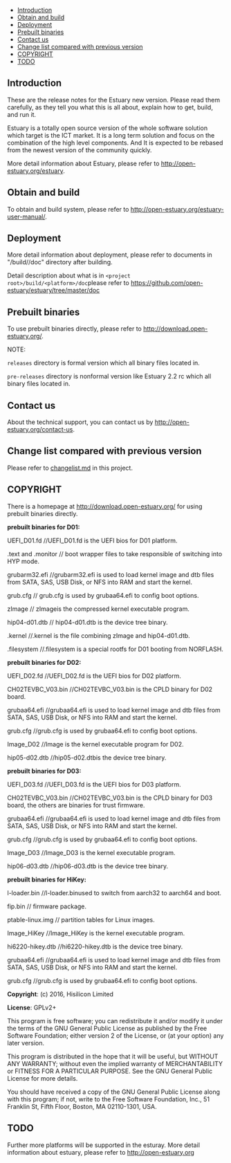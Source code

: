 * [Introduction](#1)
* [Obtain and build](#2)
* [Deployment](#3)
* [Prebuilt binaries](#4)
* [Contact us](#5)
* [Change list compared with previous version](#6)
* [COPYRIGHT](#7)
* [TODO](#8)

<h2 id="1">Introduction</h2>

 These are the release notes for the Estuary new version. Please read them carefully, as they tell you what this is all about, explain how to get, build, and run it.

 Estuary is a totally open source version of the whole software solution which target is the ICT market. It is a long term solution and focus on the combination of the high level components. And It is expected to be rebased from the newest version of the community quickly.
 
 More detail information about Estuary, please refer to http://open-estuary.org/estuary.

<h2 id="2"> Obtain and build</h2>

To obtain and build system, please refer to http://open-estuary.org/estuary-user-manual/.

<h2 id="3"> Deployment</h2>

  More detail information about deployment, please refer to documents in "<project root>/build/<platform>/doc" directory after building.
  
  Detail description about what is in `<project root>/build/<platform>/doc`please refer to https://github.com/open-estuary/estuary/tree/master/doc

<h2 id="4"> Prebuilt binaries</h2>

To use prebuilt binaries directly, please refer to http://download.open-estuary.org/.

NOTE:
  
 `releases` directory is formal version which all binary files located in.
  
 `pre-releases` directory is nonformal version like Estuary 2.2 rc<number> which all binary files located in. 

 <h2 id="5"> Contact us</h2>

About the technical support, you can contact us by http://open-estuary.org/contact-us.

<h2 id="6"> Change list compared with previous version</h2>

Please refer to [changelist.md](https://github.com/open-estuary/estuary/blob/master/README.md) in this project.

<h2 id="7"> COPYRIGHT</h2>

There is a homepage at http://download.open-estuary.org/ for using prebuilt binaries directly.

 **prebuilt binaries for D01:**

  UEFI_D01.fd      //UEFI_D01.fd is the UEFI bios for D01 platform.

 .text and .monitor  // boot wrapper files to take responsible of switching into HYP mode.

  grubarm32.efi      //grubarm32.efi is used to load kernel image and dtb files from SATA, SAS, USB Disk, or NFS into RAM and start the kernel.
 
  grub.cfg          // grub.cfg is used by grubaa64.efi to config boot options.
 
  zImage           // zImageis the compressed kernel executable program.
 
  hip04-d01.dtb    // hip04-d01.dtb is the device tree binary.
 
 .kernel           //.kernel is the file combining zImage and hip04-d01.dtb.
 
 .filesystem      //.filesystem is a special rootfs for D01 booting from NORFLASH.

 **prebuilt binaries for D02:**

 UEFI_D02.fd       //UEFI_D02.fd is the UEFI bios for D02 platform.

 CH02TEVBC_V03.bin //CH02TEVBC_V03.bin is the CPLD binary for D02 board.

 grubaa64.efi  //grubaa64.efi is used to load kernel image and dtb files from SATA, SAS, USB Disk, or NFS into RAM and start the kernel.

 grub.cfg      //grub.cfg is used by grubaa64.efi to config boot options.

 Image_D02     //Image is the kernel executable program for D02.

 hip05-d02.dtb //hip05-d02.dtbis the device tree binary.
 
 **prebuilt binaries for D03:**

UEFI_D03.fd    //UEFI_D03.fd is the UEFI bios for D03 platform.

CH02TEVBC_V03.bin //CH02TEVBC_V03.bin is the CPLD binary for D03 board, the others are binaries for trust firmware.

grubaa64.efi  //grubaa64.efi is used to load kernel image and dtb files from SATA, SAS, USB Disk, or NFS into RAM and start the kernel.

grub.cfg      //grub.cfg is used by grubaa64.efi to config boot options.

Image_D03  //Image_D03 is the kernel executable program.

hip06-d03.dtb //hip06-d03.dtb is the device tree binary.

 **prebuilt binaries for HiKey:**

l-loader.bin //l-loader.binused to switch from aarch32 to aarch64 and boot.

fip.bin   // firmware package.

ptable-linux.img // partition tables for Linux images. 

Image_HiKey //Image_HiKey is the kernel executable program.

hi6220-hikey.dtb //hi6220-hikey.dtb is the device tree binary.

grubaa64.efi  //grubaa64.efi is used to load kernel image and dtb files from SATA, SAS, USB Disk, or NFS into RAM and start the kernel.

grub.cfg      //grub.cfg is used by grubaa64.efi to config boot options.

**Copyright**: (c) 2016, Hisilicon Limited
     
**License**: GPLv2+

  This program is free software; you can redistribute it and/or modify
  it under the terms of the GNU General Public License as published by
  the Free Software Foundation; either version 2 of the License, or
  (at your option) any later version.

  This program is distributed in the hope that it will be useful,
  but WITHOUT ANY WARRANTY; without even the implied warranty of
  MERCHANTABILITY or FITNESS FOR A PARTICULAR PURPOSE.  See the
  GNU General Public License for more details.

  You should have received a copy of the GNU General Public License
  along with this program; if not, write to the Free Software
  Foundation, Inc., 51 Franklin St, Fifth Floor, Boston, MA 02110-1301, USA.

<h2 id="8">TODO</h2>

  Further more platforms will be supported in the esturay.
  More detail information about estuary, please refer to
  http://open-estuary.org

